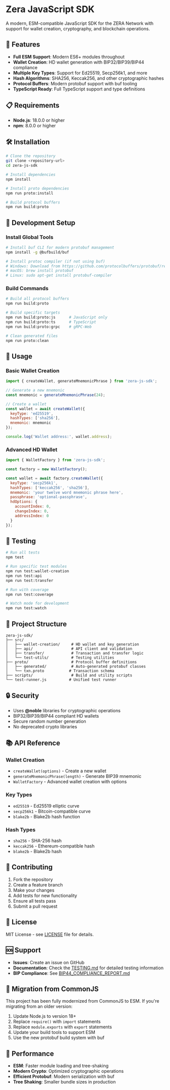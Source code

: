# Zera JavaScript SDK

A modern, ESM-compatible JavaScript SDK for the ZERA Network with support for wallet creation, cryptography, and blockchain operations.

## 🚀 Features

- **Full ESM Support**: Modern ES6+ modules throughout
- **Wallet Creation**: HD wallet generation with BIP32/BIP39/BIP44 compliance
- **Multiple Key Types**: Support for Ed25519, Secp256k1, and more
- **Hash Algorithms**: SHA256, Keccak256, and other cryptographic hashes
- **Protocol Buffers**: Modern protobuf support with buf tooling
- **TypeScript Ready**: Full TypeScript support and type definitions

## 📋 Requirements

- **Node.js**: 18.0.0 or higher
- **npm**: 8.0.0 or higher

## 🛠️ Installation

```bash
# Clone the repository
git clone <repository-url>
cd zera-js-sdk

# Install dependencies
npm install

# Install proto dependencies
npm run proto:install

# Build protocol buffers
npm run build:proto
```

## 🔧 Development Setup

### Install Global Tools

```bash
# Install buf CLI for modern protobuf management
npm install -g @bufbuild/buf

# Install protoc compiler (if not using buf)
# Windows: Download from https://github.com/protocolbuffers/protobuf/releases
# macOS: brew install protobuf
# Linux: sudo apt-get install protobuf-compiler
```

### Build Commands

```bash
# Build all protocol buffers
npm run build:proto

# Build specific targets
npm run build:proto:js      # JavaScript only
npm run build:proto:ts      # TypeScript
npm run build:proto:grpc    # gRPC-Web

# Clean generated files
npm run proto:clean
```

## 📖 Usage

### Basic Wallet Creation

```javascript
import { createWallet, generateMnemonicPhrase } from 'zera-js-sdk';

// Generate a new mnemonic
const mnemonic = generateMnemonicPhrase(24);

// Create a wallet
const wallet = await createWallet({
  keyType: 'ed25519',
  hashTypes: ['sha256'],
  mnemonic: mnemonic
});

console.log('Wallet address:', wallet.address);
```

### Advanced HD Wallet

```javascript
import { WalletFactory } from 'zera-js-sdk';

const factory = new WalletFactory();

const wallet = await factory.createWallet({
  keyType: 'secp256k1',
  hashTypes: ['keccak256', 'sha256'],
  mnemonic: 'your twelve word mnemonic phrase here',
  passphrase: 'optional-passphrase',
  hdOptions: {
    accountIndex: 0,
    changeIndex: 0,
    addressIndex: 0
  }
});
```

## 🧪 Testing

```bash
# Run all tests
npm test

# Run specific test modules
npm run test:wallet-creation
npm run test:api
npm run test:transfer

# Run with coverage
npm run test:coverage

# Watch mode for development
npm run test:watch
```

## 📁 Project Structure

```
zera-js-sdk/
├── src/
│   ├── wallet-creation/     # HD wallet and key generation
│   ├── api/                 # API client and validation
│   ├── transfer/            # Transaction and transfer logic
│   └── test-utils/          # Testing utilities
├── proto/                   # Protocol buffer definitions
│   ├── generated/           # Auto-generated protobuf classes
│   └── txn.proto           # Transaction schema
├── scripts/                 # Build and utility scripts
└── test-runner.js          # Unified test runner
```

## 🔒 Security

- Uses **@noble** libraries for cryptographic operations
- BIP32/BIP39/BIP44 compliant HD wallets
- Secure random number generation
- No deprecated crypto libraries

## 📚 API Reference

### Wallet Creation

- `createWallet(options)` - Create a new wallet
- `generateMnemonicPhrase(length)` - Generate BIP39 mnemonic
- `WalletFactory` - Advanced wallet creation with options

### Key Types

- `ed25519` - Ed25519 elliptic curve
- `secp256k1` - Bitcoin-compatible curve
- `blake2b` - Blake2b hash function

### Hash Types

- `sha256` - SHA-256 hash
- `keccak256` - Ethereum-compatible hash
- `blake2b` - Blake2b hash

## 🤝 Contributing

1. Fork the repository
2. Create a feature branch
3. Make your changes
4. Add tests for new functionality
5. Ensure all tests pass
6. Submit a pull request

## 📄 License

MIT License - see [LICENSE](LICENSE) file for details.

## 🆘 Support

- **Issues**: Create an issue on GitHub
- **Documentation**: Check the [TESTING.md](TESTING.md) for detailed testing information
- **BIP Compliance**: See [BIP44_COMPLIANCE_REPORT.md](BIP44_COMPLIANCE_REPORT.md)

## 🔄 Migration from CommonJS

This project has been fully modernized from CommonJS to ESM. If you're migrating from an older version:

1. Update Node.js to version 18+
2. Replace `require()` with `import` statements
3. Replace `module.exports` with `export` statements
4. Update your build tools to support ESM
5. Use the new protobuf build system with buf

## 🚀 Performance

- **ESM**: Faster module loading and tree-shaking
- **Modern Crypto**: Optimized cryptographic operations
- **Efficient Protobuf**: Modern serialization with buf
- **Tree Shaking**: Smaller bundle sizes in production
